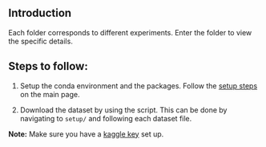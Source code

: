## Introduction

Each folder corresponds to different experiments. Enter the folder to view the specific details.

## Steps to follow:
1. Setup the conda environment and the packages. Follow the [setup steps](https://github.com/sttaseen/scrambmix#setup) on the main page.

2. Download the dataset by using the script. This can be done by navigating to ```setup/``` and following each dataset file.

**Note:** Make sure you have a [kaggle key](https://www.kaggle.com/docs/api#:~:text=is%20%24PYTHON_HOME/Scripts.-,Authentication,-In%20order%20to) set up. 
